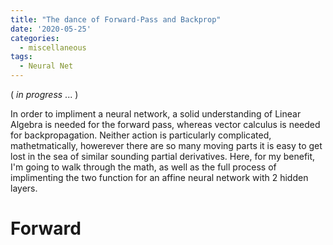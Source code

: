 ```yaml
---
title: "The dance of Forward-Pass and Backprop"
date: '2020-05-25'
categories:
  - miscellaneous
tags:
  - Neural Net
---
```


( *in progress* ... )

In order to impliment a neural network, a solid understanding of Linear Algebra is needed for the forward pass, whereas vector calculus is needed for backpropagation. Neither action is particularly complicated, mathetmatically, howerever there are so many moving parts it is easy to get lost in the sea of similar sounding partial derivatives. Here, for my benefit, I'm going to walk through the math, as well as the full process of implimenting the two function for an affine neural network with 2 hidden layers.

# Forward
